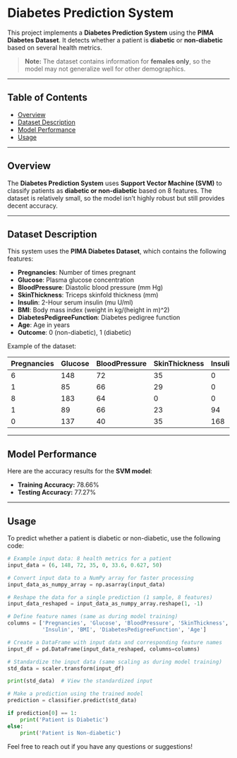 # Diabetes Prediction System  
This project implements a **Diabetes Prediction System** using the **PIMA Diabetes Dataset**. It detects whether a patient is **diabetic** or **non-diabetic** based on several health metrics. 

> **Note:** The dataset contains information for **females only**, so the model may not generalize well for other demographics. 

---

## Table of Contents
- [Overview](#overview)
- [Dataset Description](#dataset-description)
- [Model Performance](#model-performance)
- [Usage](#usage)

---

## Overview  
The **Diabetes Prediction System** uses **Support Vector Machine (SVM)** to classify patients as **diabetic or non-diabetic** based on 8 features. The dataset is relatively small, so the model isn’t highly robust but still provides decent accuracy.

---

## Dataset Description  
This system uses the **PIMA Diabetes Dataset**, which contains the following features:
- **Pregnancies**: Number of times pregnant  
- **Glucose**: Plasma glucose concentration  
- **BloodPressure**: Diastolic blood pressure (mm Hg)  
- **SkinThickness**: Triceps skinfold thickness (mm)  
- **Insulin**: 2-Hour serum insulin (mu U/ml)  
- **BMI**: Body mass index (weight in kg/(height in m)^2)  
- **DiabetesPedigreeFunction**: Diabetes pedigree function  
- **Age**: Age in years  
- **Outcome**: 0 (non-diabetic), 1 (diabetic)  

Example of the dataset:

| Pregnancies | Glucose | BloodPressure | SkinThickness | Insulin | BMI | DiabetesPedigreeFunction | Age | Outcome |
|-------------|---------|---------------|---------------|---------|-----|-------------------------|-----|---------|
| 6           | 148     | 72            | 35            | 0       | 33.6| 0.627                   | 50  | 1       |
| 1           | 85      | 66            | 29            | 0       | 26.6| 0.351                   | 31  | 0       |
| 8           | 183     | 64            | 0             | 0       | 23.3| 0.672                   | 32  | 1       |
| 1           | 89      | 66            | 23            | 94      | 28.1| 0.167                   | 21  | 0       |
| 0           | 137     | 40            | 35            | 168     | 43.1| 2.288                   | 33  | 1       |

---

## Model Performance  
Here are the accuracy results for the **SVM model**:

- **Training Accuracy:** 78.66%  
- **Testing Accuracy:** 77.27%  

---

## Usage  
To predict whether a patient is diabetic or non-diabetic, use the following code:

```python
# Example input data: 8 health metrics for a patient
input_data = (6, 148, 72, 35, 0, 33.6, 0.627, 50)

# Convert input data to a NumPy array for faster processing
input_data_as_numpy_array = np.asarray(input_data)

# Reshape the data for a single prediction (1 sample, 8 features)
input_data_reshaped = input_data_as_numpy_array.reshape(1, -1)

# Define feature names (same as during model training)
columns = ['Pregnancies', 'Glucose', 'BloodPressure', 'SkinThickness', 
           'Insulin', 'BMI', 'DiabetesPedigreeFunction', 'Age']

# Create a DataFrame with input data and corresponding feature names
input_df = pd.DataFrame(input_data_reshaped, columns=columns)

# Standardize the input data (same scaling as during model training)
std_data = scaler.transform(input_df)

print(std_data)  # View the standardized input

# Make a prediction using the trained model
prediction = classifier.predict(std_data)

if prediction[0] == 1:
    print('Patient is Diabetic')
else:
    print('Patient is Non-diabetic')
```

Feel free to reach out if you have any questions or suggestions!
